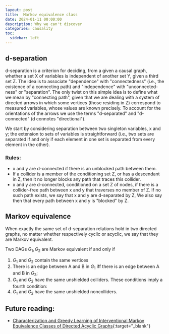 ```yaml
---
layout: post
title:  Markov equivalence class
date: 2024-01-11 00:00:00
description: Why we can't discover 
categories: causality
toc:
  sidebar: left
---
```


## d-separation
d-separation is a criterion for deciding, from a given a causal graph, whether a set X of variables is independent of another set Y, given a third set Z. The idea is to associate "dependence" with "connectedness" (i.e., the existence of a connecting path) and "independence" with "unconnected-ness" or "separation". The only twist on this simple idea is to define what we mean by "connecting path", given that we are dealing with a system of directed arrows in which some vertices (those residing in Z) correspond to measured variables, whose values are known precisely. To account for the orientations of the arrows we use the terms "d-separated" and "d-connected" (d connotes "directional").

We start by considering separation between two singleton variables, x and y; the extension to sets of variables is straightforward (i.e., two sets are separated if and only if each element in one set is separated from every element in the other).

### Rules:

- x and y are d-connected if there is an unblocked path between them.
- If a collider is a member of the conditioning set Z, or has a descendant in Z, then it no longer blocks any path that traces this collider.
- x and y are d-connected, conditioned on a set Z of nodes, if there is a collider-free path between x and y that traverses no member of Z. If no such path exists, we say that x and y are d-separated by Z, We also say then that every path between x and y is "blocked" by Z.

## Markov equivalence 
When exactly the same set of d-separation relations hold in two directed graphs, no matter whether respectively cyclic or acyclic, we say that they are Markov equivalent. 

Two DAGs $G_1, G_2$ are Markov equivalent if and only if
1. $G_1$ and $G_2$ contain the same vertices
2. There is an edge between A and B in $G_1$ iff there is an edge between A and B in $G_2$;
3. $G_1$ and $G_2$ have the same unshielded colliders.
These conditions imply a fourth condition:
4. $G_1$ and $G_2$ have the same unshielded noncolliders.

## Future reading:

- [Characterization and Greedy Learning of Interventional Markov Equivalence Classes of Directed Acyclic Graphs](https://arxiv.org/pdf/1104.2808.pdf){:target="_blank"}

